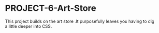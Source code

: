 # PROJECT-6-Art-Store
This project builds on the art store .It purposefully leaves you having to dig a little deeper into CSS.
